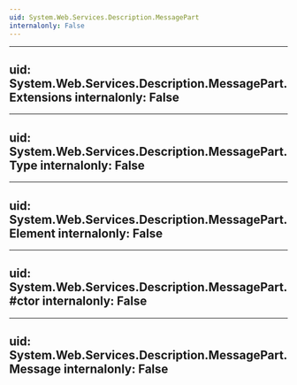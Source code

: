 ```yaml
---
uid: System.Web.Services.Description.MessagePart
internalonly: False
---
```


---
uid: System.Web.Services.Description.MessagePart.Extensions
internalonly: False
---

---
uid: System.Web.Services.Description.MessagePart.Type
internalonly: False
---

---
uid: System.Web.Services.Description.MessagePart.Element
internalonly: False
---

---
uid: System.Web.Services.Description.MessagePart.#ctor
internalonly: False
---

---
uid: System.Web.Services.Description.MessagePart.Message
internalonly: False
---
